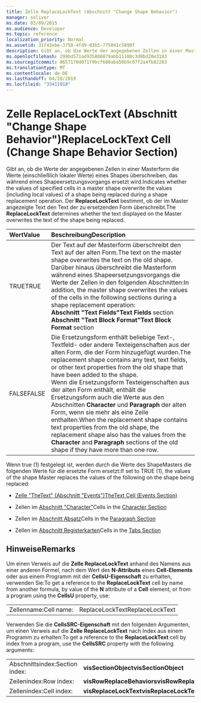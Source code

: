 ```yaml
---
title: Zelle ReplaceLockText (Abschnitt "Change Shape Behavior")
manager: soliver
ms.date: 03/09/2015
ms.audience: Developer
ms.topic: reference
localization_priority: Normal
ms.assetid: 31f43ebe-3758-4fd9-83b5-775041c5890f
description: Gibt an, ob die Werte der angegebenen Zellen in einer Masterform die Werte (einschließlich lokaler Werte) eines Shapes überschreiben, das während eines Shapeersetzungsvorgangs ersetzt wird. Der ReplaceLockText bestimmt, ob der im Master angezeigte Text den Text der zu ersetzenden Form überschreibt.
ms.openlocfilehash: 299bd571ad935886879abb11108c3d0bd28e3183
ms.sourcegitcommit: 8657170d071f9bcf680aba50b9c07f2a4fb82283
ms.translationtype: MT
ms.contentlocale: de-DE
ms.lasthandoff: 04/28/2019
ms.locfileid: "33411918"
---
```

# <a name="replacelocktext-cell-change-shape-behavior-section"></a><span data-ttu-id="2f483-104">Zelle ReplaceLockText (Abschnitt "Change Shape Behavior")</span><span class="sxs-lookup"><span data-stu-id="2f483-104">ReplaceLockText Cell (Change Shape Behavior Section)</span></span>

<span data-ttu-id="2f483-105">Gibt an, ob die Werte der angegebenen Zellen in einer Masterform die Werte (einschließlich lokaler Werte) eines Shapes überschreiben, das während eines Shapeersetzungsvorgangs ersetzt wird.</span><span class="sxs-lookup"><span data-stu-id="2f483-105">Indicates whether the values of specified cells in a master shape overwrite the values (including local values) of a shape being replaced during a shape replacement operation.</span></span> <span data-ttu-id="2f483-106">Der **ReplaceLockText** bestimmt, ob der im Master angezeigte Text den Text der zu ersetzenden Form überschreibt.</span><span class="sxs-lookup"><span data-stu-id="2f483-106">The **ReplaceLockText** determines whether the text displayed on the Master overwrites the text of the shape being replaced.</span></span> 
  
|<span data-ttu-id="2f483-107">**Wert**</span><span class="sxs-lookup"><span data-stu-id="2f483-107">**Value**</span></span>|<span data-ttu-id="2f483-108">**Beschreibung**</span><span class="sxs-lookup"><span data-stu-id="2f483-108">**Description**</span></span>|
|:-----|:-----|
|<span data-ttu-id="2f483-109">TRUE</span><span class="sxs-lookup"><span data-stu-id="2f483-109">TRUE</span></span>  <br/> | <span data-ttu-id="2f483-110">Der Text auf der Masterform überschreibt den Text auf der alten Form.</span><span class="sxs-lookup"><span data-stu-id="2f483-110">The text on the master shape overwrites the text on the old shape.</span></span> <span data-ttu-id="2f483-111">Darüber hinaus überschreibt die Masterform während eines Shapeersetzungsvorgangs die Werte der Zellen in den folgenden Abschnitten:</span><span class="sxs-lookup"><span data-stu-id="2f483-111">In addition, the master shape overwrites the values of the cells in the following sections during a shape replacement operation:</span></span>  <br/> <span data-ttu-id="2f483-112">**Abschnitt "Text Fields"**</span><span class="sxs-lookup"><span data-stu-id="2f483-112">**Text Fields** section</span></span>  <br/> <span data-ttu-id="2f483-113">**Abschnitt "Text Block Format"**</span><span class="sxs-lookup"><span data-stu-id="2f483-113">**Text Block Format** section</span></span>  <br/> |
|<span data-ttu-id="2f483-114">FALSE</span><span class="sxs-lookup"><span data-stu-id="2f483-114">FALSE</span></span>  <br/> |<span data-ttu-id="2f483-115">Die Ersetzungsform enthält beliebige Text-, Textfeld- oder andere Texteigenschaften aus der alten Form, die der Form hinzugefügt wurden.</span><span class="sxs-lookup"><span data-stu-id="2f483-115">The replacement shape contains any text, text fields, or other text properties from the old shape that have been added to the shape.</span></span>  <br/> <span data-ttu-id="2f483-116">Wenn die Ersetzungsform Texteigenschaften aus der alten Form enthält, enthält die Ersetzungsform auch die Werte aus den Abschnitten **Character** und **Paragraph** der alten Form, wenn sie mehr als eine Zeile enthalten.</span><span class="sxs-lookup"><span data-stu-id="2f483-116">When the replacement shape contains text properties from the old shape, the replacement shape also has the values from the **Character** and **Paragraph** sections of the old shape if they have more than one row.</span></span>  <br/> |
   
<span data-ttu-id="2f483-117">Wenn true (1) festgelegt ist, werden durch die Werte des ShapeMasters die folgenden Werte für die ersetzte Form ersetzt:</span><span class="sxs-lookup"><span data-stu-id="2f483-117">If set to TRUE (1), the values of the shape Master replaces the values of the following on the shape being replaced:</span></span>
  
- [<span data-ttu-id="2f483-118">Zelle "TheText" (Abschnitt "Events")</span><span class="sxs-lookup"><span data-stu-id="2f483-118">TheText Cell (Events Section)</span></span>](thetext-cell-events-section.md)
    
- <span data-ttu-id="2f483-119">Zellen im [Abschnitt "Character"](character-section.md)</span><span class="sxs-lookup"><span data-stu-id="2f483-119">Cells in the [Character Section](character-section.md)</span></span>
    
- <span data-ttu-id="2f483-120">Zellen im [Abschnitt Absatz](paragraph-section.md)</span><span class="sxs-lookup"><span data-stu-id="2f483-120">Cells in the [Paragraph Section](paragraph-section.md)</span></span>
    
- <span data-ttu-id="2f483-121">Zellen im [Abschnitt Registerkarten](tabs-section.md)</span><span class="sxs-lookup"><span data-stu-id="2f483-121">Cells in the [Tabs Section](tabs-section.md)</span></span>
    
## <a name="remarks"></a><span data-ttu-id="2f483-122">Hinweise</span><span class="sxs-lookup"><span data-stu-id="2f483-122">Remarks</span></span>

<span data-ttu-id="2f483-123">Um einen Verweis auf die **Zelle ReplaceLockText** anhand des Namens aus einer anderen Formel, nach dem Wert des **N-Attributs** eines **Cell-Elements** oder aus einem Programm mit der **CellsU-Eigenschaft** zu erhalten, verwenden Sie:</span><span class="sxs-lookup"><span data-stu-id="2f483-123">To get a reference to the **ReplaceLockText** cell by name from another formula, by value of the **N** attribute of a **Cell** element, or from a program using the **CellsU** property, use:</span></span> 
  
|||
|:-----|:-----|
| <span data-ttu-id="2f483-124">Zellenname:</span><span class="sxs-lookup"><span data-stu-id="2f483-124">Cell name:</span></span>  <br/> | <span data-ttu-id="2f483-125">ReplaceLockText</span><span class="sxs-lookup"><span data-stu-id="2f483-125">ReplaceLockText</span></span>  <br/> |
   
<span data-ttu-id="2f483-126">Verwenden Sie die **CellsSRC-Eigenschaft** mit den folgenden Argumenten, um einen Verweis auf die **Zelle ReplaceLockText** nach Index aus einem Programm zu erhalten:</span><span class="sxs-lookup"><span data-stu-id="2f483-126">To get a reference to the **ReplaceLockText** cell by index from a program, use the **CellsSRC** property with the following arguments:</span></span> 
  
|||
|:-----|:-----|
| <span data-ttu-id="2f483-127">Abschnittsindex:</span><span class="sxs-lookup"><span data-stu-id="2f483-127">Section index:</span></span>  <br/> |<span data-ttu-id="2f483-128">**visSectionObject**</span><span class="sxs-lookup"><span data-stu-id="2f483-128">**visSectionObject**</span></span> <br/> |
| <span data-ttu-id="2f483-129">Zeilenindex:</span><span class="sxs-lookup"><span data-stu-id="2f483-129">Row index:</span></span>  <br/> |<span data-ttu-id="2f483-130">**visRowReplaceBehaviors**</span><span class="sxs-lookup"><span data-stu-id="2f483-130">**visRowReplaceBehaviors**</span></span> <br/> |
| <span data-ttu-id="2f483-131">Zellenindex:</span><span class="sxs-lookup"><span data-stu-id="2f483-131">Cell index:</span></span>  <br/> |<span data-ttu-id="2f483-132">**visReplaceLockText**</span><span class="sxs-lookup"><span data-stu-id="2f483-132">**visReplaceLockText**</span></span> <br/> |
   

